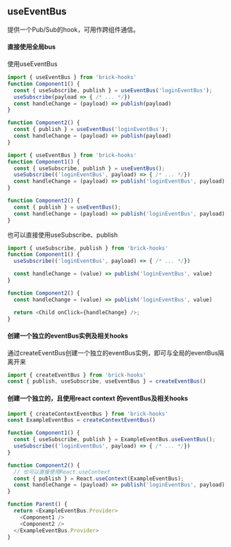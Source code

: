 ## useEventBus

提供一个Pub/Sub的hook，可用作跨组件通信。

#### 直接使用全局bus
使用useEventBus
```javascript
import { useEventBus } from 'brick-hooks'
function Component1() {
  const { useSubscribe, publish } = useEventBus('loginEventBus');
  useSubscribe(payload => { /* ... */})
  const handleChange = (payload) => publish(payload)
}

function Component2() {
  const { publish } = useEventBus('loginEventBus');
  const handleChange = (payload) => publish(payload)
}
```

```javascript
import { useEventBus } from 'brick-hooks'
function Component1() {
  const { useSubscribe, publish } = useEventBus();
  useSubscribe(('loginEventBus', payload) => { /* ... */})
  const handleChange = (payload) => publish('loginEventBus', payload)
}

function Component2() {
  const { publish } = useEventBus();
  const handleChange = (payload) => publish('loginEventBus', payload)
}
```

也可以直接使用useSubscribe、publish
```javascript
import { useSubscribe, publish } from 'brick-hooks'
function Component1() {
  useSubscribe(('loginEventBus', payload) => { /* ... */})

  const handleChange = (value) => publish('loginEventBus', value)
}

function Component2() {
  const handleChange = (value) => publish('loginEventBus', value)

  return <Child onClick={handleChange} />;
}
```

#### 创建一个独立的eventBus实例及相关hooks
通过createEventBus创建一个独立的eventBus实例，即可与全局的eventBus隔离开来
```javascript
import { createEventBus } from 'brick-hooks'
const { publish, useSubscribe, useEventBus } = createEventBus()
```

#### 创建一个独立的，且使用react context 的eventBus及相关hooks
```javascript
import { createContextEventBus } from 'brick-hooks'
const ExampleEventBus = createContextEventBus()

function Component1() {
  const { useSubscribe, publish } = ExampleEventBus.useEventBus();
  useSubscribe(('loginEventBus', payload) => { /* ... */})
}

function Component2() {
  // 也可以直接使用React.useContext
  const { publish } = React.useContext(ExampleEventBus);
  const handleChange = (payload) => publish('loginEventBus', payload)
}

function Parent() {
  return <ExampleEventBus.Provider>
    <Component1 />
    <Component2 />
  </ExampleEventBus.Provider>
}
```

